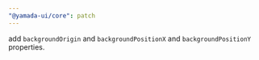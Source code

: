 ```yaml
---
"@yamada-ui/core": patch
---
```


add `backgroundOrigin` and `backgroundPositionX` and `backgroundPositionY` properties.
